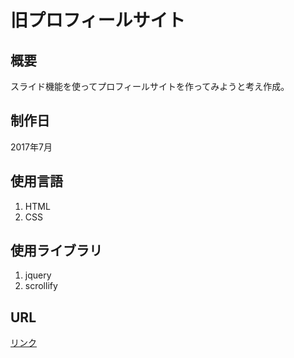 # 旧プロフィールサイト

## 概要
スライド機能を使ってプロフィールサイトを作ってみようと考え作成。
## 制作日
2017年7月
## 使用言語
1. HTML
2. CSS
## 使用ライブラリ
1. jquery
2. scrollify
## URL
[リンク](https://maigo999.github.io/oldprofilesite/)